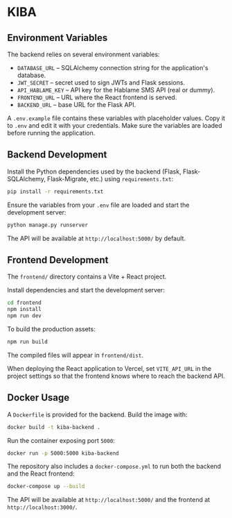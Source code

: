 # KIBA

## Environment Variables

The backend relies on several environment variables:

- `DATABASE_URL` &ndash; SQLAlchemy connection string for the application's database.
- `JWT_SECRET` &ndash; secret used to sign JWTs and Flask sessions.
- `API_HABLAME_KEY` &ndash; API key for the Hablame SMS API (real or dummy).
- `FRONTEND_URL` &ndash; URL where the React frontend is served.
- `BACKEND_URL` &ndash; base URL for the Flask API.

A `.env.example` file contains these variables with placeholder values. Copy it to
`.env` and edit it with your credentials. Make sure the variables are loaded
before running the application.

## Backend Development

Install the Python dependencies used by the backend (Flask, Flask-SQLAlchemy,
Flask-Migrate, etc.) using `requirements.txt`:

```bash
pip install -r requirements.txt
```

Ensure the variables from your `.env` file are loaded and start the development server:

```bash
python manage.py runserver
```

The API will be available at `http://localhost:5000/` by default.

## Frontend Development

The `frontend/` directory contains a Vite + React project.

Install dependencies and start the development server:

```bash
cd frontend
npm install
npm run dev
```

To build the production assets:

```bash
npm run build
```

The compiled files will appear in `frontend/dist`.

When deploying the React application to Vercel, set `VITE_API_URL` in the
project settings so that the frontend knows where to reach the backend API.

## Docker Usage

A `Dockerfile` is provided for the backend. Build the image with:

```bash
docker build -t kiba-backend .
```

Run the container exposing port `5000`:

```bash
docker run -p 5000:5000 kiba-backend
```

The repository also includes a `docker-compose.yml` to run both the backend and
the React frontend:

```bash
docker-compose up --build
```

The API will be available at `http://localhost:5000/` and the frontend at
`http://localhost:3000/`.
